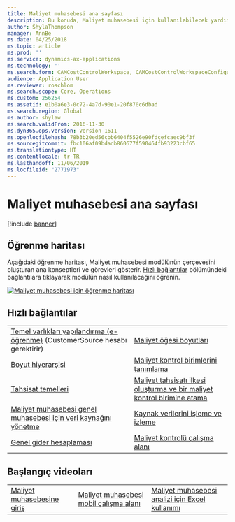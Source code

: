 ```yaml
---
title: Maliyet muhasebesi ana sayfası
description: Bu konuda, Maliyet muhasebesi için kullanılabilecek yardım konularının ve diğer kaynakların bir listesi verilmektedir.
author: ShylaThompson
manager: AnnBe
ms.date: 04/25/2018
ms.topic: article
ms.prod: ''
ms.service: dynamics-ax-applications
ms.technology: ''
ms.search.form: CAMCostControlWorkspace, CAMCostControlWorkspaceConfiguration, CAMCostAccountingLedgerAdminWorkspace
audience: Application User
ms.reviewer: roschlom
ms.search.scope: Core, Operations
ms.custom: 256254
ms.assetid: e1b0a6e3-0c72-4a7d-90e1-20f870c6dbad
ms.search.region: Global
ms.author: shylaw
ms.search.validFrom: 2016-11-30
ms.dyn365.ops.version: Version 1611
ms.openlocfilehash: 78b3b20ed56cbb6404f5526e90fdcefcaec9bf3f
ms.sourcegitcommit: fbc106af09bdadb860677f590464fb93223cbf65
ms.translationtype: HT
ms.contentlocale: tr-TR
ms.lasthandoff: 11/06/2019
ms.locfileid: "2771973"
---
```

# <a name="cost-accounting-home-page"></a>Maliyet muhasebesi ana sayfası

[!include [banner](../includes/banner.md)]

## <a name="learning-map"></a>Öğrenme haritası 

Aşağıdaki öğrenme haritası, Maliyet muhasebesi modülünün çerçevesini oluşturan ana konseptleri ve görevleri gösterir. [Hızlı bağlantılar](#quick-links) bölümündeki bağlantılara tıklayarak modülün nasıl kullanılacağını öğrenin.

[![Maliyet muhasebesi için öğrenme haritası](./media/cost-accounting-map.png)](./media/cost-accounting-map.png)

## <a name="quick-links"></a>Hızlı bağlantılar

|      |   |
|------|---|
|  [Temel varlıkları yapılandırma (e-öğrenme)](https://mbspartner.microsoft.com/Home) (CustomerSource hesabı gerektirir)  |[Maliyet öğesi boyutları](cost-elements.md)  |
|  [Boyut hiyerarşisi](dimension-hierarchy.md)  |[Maliyet kontrol birimlerini tanımlama](./tasks/define-cost-control-units.md)| 
| [Tahsisat temelleri](allocation-bases.md)|[Maliyet tahsisatı ilkesi oluşturma ve bir maliyet kontrol birimine atama](./tasks/create-assign-cost-allocation-policy-cost-control-unit.md) | 
| [Maliyet muhasebesi genel muhasebesi için veri kaynağını yönetme](./tasks/manage-data-source-cost-accounting-ledger.md) |                                           [Kaynak verilerini işleme ve izleme](./tasks/process-trace-source-data.md)     | 
|[Genel gider hesaplaması](overhead-calculation.md)  | [Maliyet kontrolü çalışma alanı](cost-control-workspace.md)   |

## <a name="get-started-videosbr"></a>Başlangıç videoları<br/>

|  |  |                             |
|------------------------|--------------------|-----------------------------|
| [Maliyet muhasebesine giriş](https://www.youtube.com/watch?v=1pUDtJQZ8FU&t=35s)  | [Maliyet muhasebesi mobil çalışma alanı](https://www.youtube.com/watch?v=imsuTg8rUVk&t=7s)  |   [Maliyet muhasebesi analizi için Excel kullanımı](https://www.youtube.com/watch?v=-HKHYdClvx8)  |



